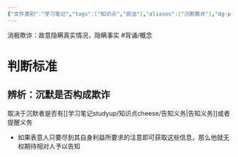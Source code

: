 ```yaml
---
{"文件类别":"学习笔记","tags":["知识点","民法"],"aliases":["沉默欺诈"],"dg-publish":true,"permalink":"/学习笔记studyup/知识点cheese/消极欺诈/","dgPassFrontmatter":true,"created":"2024-07-17T11:18:42.565+08:00","updated":"2024-10-27T23:07:39.582+08:00"}
---
```


消极欺诈：故意隐瞒真实情况，隐瞒事实 #背诵/概念 
# 判断标准
## 辨析：沉默是否构成欺诈
取决于沉默者是否有[[学习笔记studyup/知识点cheese/告知义务\|告知义务]]或者提醒义务
- 如果表意人只要尽到其自身利益所要求的注意即可获取这些信息，那么他就无权期待相对人予以告知